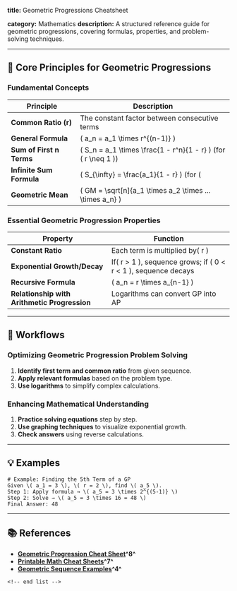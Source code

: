 **title:** Geometric Progressions Cheatsheet

**category:** Mathematics
**description:** A structured reference guide for geometric progressions, covering formulas, properties, and problem-solving techniques.

---

## 🔢 **Core Principles for Geometric Progressions**

### **Fundamental Concepts**

| Principle                      | Description                                                       |
| ------------------------------ | ----------------------------------------------------------------- |
| **Common Ratio (r)**     | The constant factor between consecutive terms                     |
| **General Formula**      | \( a_n = a_1 \times r^{(n-1)} \)                                  |
| **Sum of First n Terms** | \( S_n = a_1 \times \frac{1 - r^n}{1 - r} \) (for \( r \neq 1 \)) |
| **Infinite Sum Formula** | \( S_{\infty} = \frac{a_1}{1 - r} \) (for \(                      |
| **Geometric Mean**       | \( GM = \sqrt[n]{a_1 \times a_2 \times ... \times a_n} \)         |

### **Essential Geometric Progression Properties**

| Property                                           | Function                                                           |
| -------------------------------------------------- | ------------------------------------------------------------------ |
| **Constant Ratio**                           | Each term is multiplied by\( r \)                                  |
| **Exponential Growth/Decay**                 | If\( r > 1 \), sequence grows; if \( 0 < r < 1 \), sequence decays |
| **Recursive Formula**                        | \( a_n = r \times a_{n-1} \)                                       |
| **Relationship with Arithmetic Progression** | Logarithms can convert GP into AP                                  |

---

## 🔄 **Workflows**

### **Optimizing Geometric Progression Problem Solving**

1. **Identify first term and common ratio** from given sequence.
2. **Apply relevant formulas** based on the problem type.
3. **Use logarithms** to simplify complex calculations.

### **Enhancing Mathematical Understanding**

1. **Practice solving equations** step by step.
2. **Use graphing techniques** to visualize exponential growth.
3. **Check answers** using reverse calculations.

---

## 💡 **Examples**

```plaintext
# Example: Finding the 5th Term of a GP
Given \( a_1 = 3 \), \( r = 2 \), find \( a_5 \).  
Step 1: Apply formula → \( a_5 = 3 \times 2^{(5-1)} \)  
Step 2: Solve → \( a_5 = 3 \times 16 = 48 \)  
Final Answer: 48  
```

---

## 📚 **References**

- **[Geometric Progression Cheat Sheet](https://cracku.in/ssc-cgl-progressions-practice-questions/cheatsheet)^8^**
- **[Printable Math Cheat Sheets](https://www.templateroller.com/tags/86047-math-cheat-sheets/)^7^**
- **[Geometric Sequence Examples](https://www.sampletemplates.com/business-templates/geometric-sequence-example.html)^4^**

```
<!-- end list -->
```
